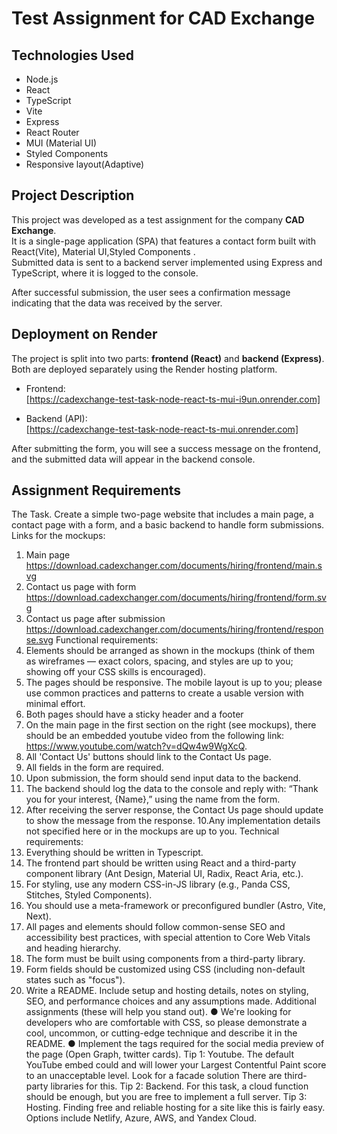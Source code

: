 # Test Assignment for CAD Exchange

## Technologies Used

- Node.js  
- React  
- TypeScript  
- Vite  
- Express  
- React Router  
- MUI (Material UI)  
- Styled Components  
- Responsive layout(Adaptive)

## Project Description

This project was developed as a test assignment for the company **CAD Exchange**.  
It is a single-page application (SPA) that features a contact form built with React(Vite), Material UI,Styled Components .  
Submitted data is sent to a backend server implemented using Express and TypeScript, where it is logged to the console.

After successful submission, the user sees a confirmation message indicating that the data was received by the server.

## Deployment on Render

The project is split into two parts: **frontend (React)** and **backend (Express)**.  
Both are deployed separately using the Render hosting platform.

- Frontend:  
  [https://cadexchange-test-task-node-react-ts-mui-i9un.onrender.com]

- Backend (API):  
  [https://cadexchange-test-task-node-react-ts-mui.onrender.com]

After submitting the form, you will see a success message on the frontend, and the submitted data will appear in the backend console.

## Assignment Requirements

The Task.
Create a simple two-page website that includes a main page, a contact page with a
form, and a basic backend to handle form submissions.
Links for the mockups:
1. Main page
https://download.cadexchanger.com/documents/hiring/frontend/main.svg
2. Contact us page with form
https://download.cadexchanger.com/documents/hiring/frontend/form.svg
3. Contact us page after submission
https://download.cadexchanger.com/documents/hiring/frontend/response.svg
Functional requirements:
1. Elements should be arranged as shown in the mockups (think of them as
wireframes — exact colors, spacing, and styles are up to you; showing off your
CSS skills is encouraged).
2. The pages should be responsive. The mobile layout is up to you; please use
common practices and patterns to create a usable version with minimal effort.
3. Both pages should have a sticky header and a footer
4. On the main page in the first section on the right (see mockups), there should be
an embedded youtube video from the following link:
https://www.youtube.com/watch?v=dQw4w9WgXcQ.
5. All 'Contact Us' buttons should link to the Contact Us page.
6. All fields in the form are required.
7. Upon submission, the form should send input data to the backend.
8. The backend should log the data to the console and reply with: “Thank you for
your interest, {Name},” using the name from the form.
9. After receiving the server response, the Contact Us page should update to show
the message from the response.
10.Any implementation details not specified here or in the mockups are up to you.
Technical requirements:
1. Everything should be written in Typescript.
2. The frontend part should be written using React and a third-party component
library (Ant Design, Material UI, Radix, React Aria, etc.).
3. For styling, use any modern CSS-in-JS library (e.g., Panda CSS, Stitches, Styled
Components).
4. You should use a meta-framework or preconfigured bundler (Astro, Vite, Next).
5. All pages and elements should follow common-sense SEO and accessibility best
practices, with special attention to Core Web Vitals and heading hierarchy.
6. The form must be built using components from a third-party library.
7. Form fields should be customized using CSS (including non-default states such
as "focus").
8. Write a README. Include setup and hosting details, notes on styling, SEO, and
performance choices and any assumptions made.
Additional assignments (these will help you stand out).
● We're looking for developers who are comfortable with CSS, so please
demonstrate a cool, uncommon, or cutting-edge technique and describe it in the
README.
● Implement the tags required for the social media preview of the page (Open
Graph, twitter cards).
Tip 1: Youtube.
The default YouTube embed could and will lower your Largest Contentful Paint score to
an unacceptable level. Look for a facade solution There are third-party libraries for this.
Tip 2: Backend.
For this task, a cloud function should be enough, but you are free to implement a full
server.
Tip 3: Hosting.
Finding free and reliable hosting for a site like this is fairly easy. Options include Netlify,
Azure, AWS, and Yandex Cloud.



